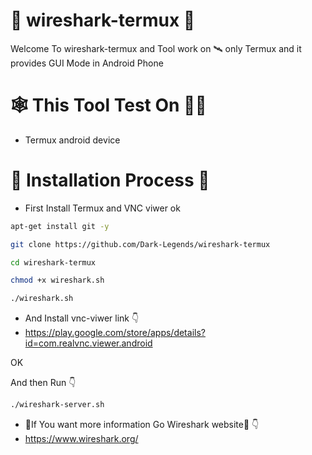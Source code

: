 # 🦈 wireshark-termux 🦈
Welcome To wireshark-termux and Tool work on 🛰 only Termux and it provides GUI Mode in Android Phone

                                       
# 🕸 This Tool Test On 👨‍💻
- Termux android device

# 🛑 Installation Process 🛑
- First Install Termux and VNC viwer ok
```bash
apt-get install git -y
```
```bash
git clone https://github.com/Dark-Legends/wireshark-termux
```

```bash
cd wireshark-termux
```
```bash
chmod +x wireshark.sh
```
```bash
./wireshark.sh
```
- And Install vnc-viwer link 👇
- https://play.google.com/store/apps/details?id=com.realvnc.viewer.android

OK 

And then Run 👇
```bash
./wireshark-server.sh
```

- 🛑If You want more information Go Wireshark website🛑 👇 
- https://www.wireshark.org/
